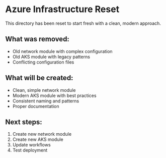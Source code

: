 # Azure Infrastructure Reset

This directory has been reset to start fresh with a clean, modern approach.

## What was removed:
- Old network module with complex configuration
- Old AKS module with legacy patterns
- Conflicting configuration files

## What will be created:
- Clean, simple network module
- Modern AKS module with best practices
- Consistent naming and patterns
- Proper documentation

## Next steps:
1. Create new network module
2. Create new AKS module  
3. Update workflows
4. Test deployment